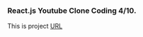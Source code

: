 ### React.js Youtube Clone Coding 4/10.

This is project [URL](https://main--react-youtube-mw.netlify.app/)
